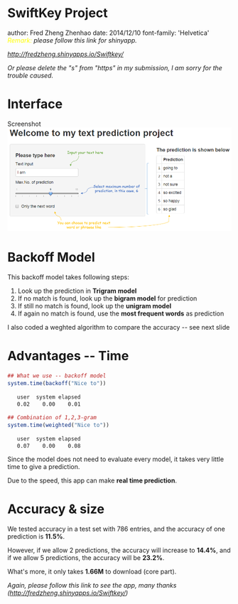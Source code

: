 SwiftKey Project
========================================================
author: Fred Zheng Zhenhao
date: 2014/12/10
font-family: 'Helvetica'
<font  color="yellow"><i>Remark:</i></font> <i>please follow this link for shinyapp.

http://fredzheng.shinyapps.io/Swiftkey/

Or  please delete the "s" from "https" in my submission, I am sorry for the trouble caused.</i>

Interface
========================================================
Screenshot
<img src="screenshot.png" />


Backoff Model
========================================================

This backoff model takes following steps:
  1. Look up the prediction in **Trigram model**
  2. If no match is found, look up the **bigram model** for prediction
  3. If still no match is found, look up the **unigram model**
  4. If again no match is found, use the **most frequent words** as prediction

I also coded a weghted algorithm to compare the accuracy -- see next slide

Advantages -- Time
========================================================




```r
## What we use -- backoff model
system.time(backoff("Nice to")) 
```

```
   user  system elapsed 
   0.02    0.00    0.01 
```

```r
## Combination of 1,2,3-gram
system.time(weighted("Nice to"))
```

```
   user  system elapsed 
   0.07    0.00    0.08 
```
Since the model does not need to evaluate every model, it takes very little time to give a prediction. 

Due to the speed, this app can make **real time prediction**.


Accuracy & size
========================================================

We tested accuracy in a test set with 786 entries, and the accuracy of one prediction is **11.5%**. 

However, if we allow 2 predictions, the accuracy will increase to **14.4%**, and if we allow 5 predictions, the accuracy will be **23.2%**.

What's more, it only takes **1.66M** to download (core part). 

<i>Again, please follow this link to see the app, many thanks (http://fredzheng.shinyapps.io/Swiftkey/)</i>

  
